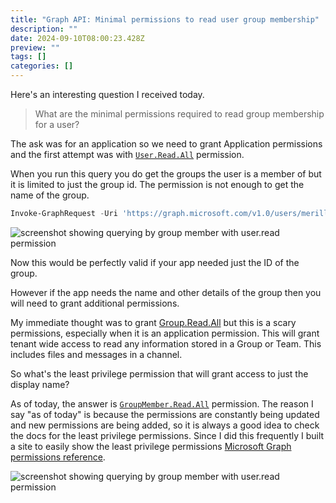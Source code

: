 ```yaml
---
title: "Graph API: Minimal permissions to read user group membership"
description: ""
date: 2024-09-10T08:00:23.428Z
preview: ""
tags: []
categories: []
---
```


Here's an interesting question I received today.

> What are the minimal permissions required to read group membership for a user?

The ask was for an application so we need to grant Application permissions and the first attempt was with [`User.Read.All`](https://graphpermissions.merill.net/permission/User.Read.All) permission.

When you run this query you do get the groups the user is a member of but it is limited to just the group id. The permission is not enough to get the name of the group.

```powershell
Invoke-GraphRequest -Uri 'https://graph.microsoft.com/v1.0/users/merill@elapora.com/memberOf/microsoft.graph.group?$select=displayName' | ConvertTo-Json
```

![screenshot showing querying by group member with user.read permission](https://merill.net/images/uploads/ReadGroupMember.png)

Now this would be perfectly valid if your app needed just the ID of the group.

However if the app needs the name and other details of the group then you will need to grant additional permissions.

My immediate thought was to grant [Group.Read.All](https://graphpermissions.merill.net/permission/Group.Read.All) but this is a scary permissions, especially when it is an application permission. This will grant tenant wide access to read any information stored in a Group or Team. This includes files and messages in a channel.

So what's the least privilege permission that will grant access to just the display name?

As of today, the answer is [`GroupMember.Read.All`](https://graphpermissions.merill.net/permission/GroupMember.Read.All) permission. The reason I say "as of today" is because the permissions are constantly being updated and new permissions are being added, so it is always a good idea to check the docs for the least privilege permissions. Since I did this frequently I built a site to easily show the least privilege permissions [Microsoft Graph permissions reference](https://graphpermissions.merill.net/).

![screenshot showing querying by group member with user.read permission](https://merill.net/images/uploads/GetGroupMember-UserReadAllAndGroupMemberReadAll.png)

